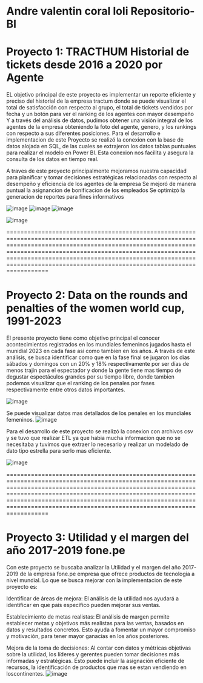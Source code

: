 # Andre valentin coral loli Repositorio-BI
# Proyecto 1: TRACTHUM Historial de tickets desde 2016 a 2020 por Agente

EL objetivo principal de este proyecto es implementar un reporte eficiente y preciso  del historial de la empresa tractum donde se puede visualizar el total de satisfacción con respecto al grupo, el total de tickets vendidos por fecha y un botón para ver el ranking de los agentes con mayor desempeño Y a través del análisis de datos, pudimos obtener una visión integral de los agentes de la empresa obteniendo la foto del agente, genero, y los rankings con respecto a sus diferentes posiciones. Para el desarrollo e implementacion de este Proyecto se realizó la conexion con la base de datos alojada en SQL, de las cuales se extrajeron los datos tablas puntuales para realizar el modelo en Power BI. Esta conexion nos facilita y asegura la consulta de los datos en tiempo real.

A traves de este proyecto principalmente mejoramos nuestra capacidad para planificar y tomar decisiones estratégicas relacionadas con respecto al desempeño y eficiencia de los agentes de la empresa
Se mejoró de manera puntual la asignancion de bonificacion de los empleados
Se optimizó la generacion de reportes para fines informativos

![image](https://github.com/Andrecl7/Repositorio-BI/assets/89672617/aa91acbe-1420-453c-9d7e-f964fcbf862a)
![image](https://github.com/Andrecl7/Repositorio-BI/assets/89672617/186f199f-8e58-49c8-a5c4-2ac852003415)
![image](https://github.com/Andrecl7/Repositorio-BI/assets/89672617/478c5115-fcf2-435c-be07-7ad46e960d46)


![image](https://github.com/Andrecl7/Repositorio-BI/assets/89672617/4322d392-cac6-49d8-9f5a-11c24bf38550)

================================================================================================================================================================================================================================================================================================================================================

# Proyecto 2: Data on the rounds and penalties of the women world cup, 1991-2023
El presente proyecto tiene como objetivo principal el conocer acontecimientos registrados en los mundiales femeninos jugados hasta el munidial 2023 en cada fase asi como tambien en los años.
A través de este análisis, se busca identificar como que en la fase final se jugaron los dias sábados y domingos con un 20% y 18% respectivamente por ser días de menos trajin para el espectador y donde la gente tiene mas tiempo de degustar espectáculos grandes por su tiempo libre, donde tambien podemos visualizar que el ranking de los penales por fases respectivamente entre otros datos importantes.



![image](https://github.com/Andrecl7/Repositorio-BI/assets/89672617/3547501d-0835-4067-a4a2-2d8a9700fc54)

Se puede visualizar datos mas detallados de los penales en los mundiales femeninos.
![image](https://github.com/Andrecl7/Repositorio-BI/assets/89672617/b8a02e90-4b15-406f-9b00-204f10e8e963)

Para el desarrollo de este proyecto se realizó la conexion con archivos csv y se tuvo que realizar ETL ya que habia mucha informacion que no se necesitaba y tuvimos que extraer lo necesario y realizar un modelado de dato tipo estrella para serlo mas eficiente.

![image](https://github.com/Andrecl7/Repositorio-BI/assets/89672617/f1e695c4-1466-494e-99b2-70d0da0d4f54)


================================================================================================================================================================================================================================================================================================================================================


# Proyecto 3: Utilidad y el margen del año 2017-2019 fone.pe

Con este proyecto se buscaba analizar la Utilidad y el margen del año 2017-2019 de la empresa fone.pe empresa que ofrece productos de tecnologia a nivel mundial.
Lo que se busca mejorar con la implementacion de este proyecto es:

Identificar de áreas de mejora: El análisis de la utilidad nos ayudará a identificar en que pais específico pueden mejorar sus ventas.

Establecimiento de metas realistas: El análisis de margen permite establecer metas y objetivos más realistas para las ventas, basados en datos y resultados concretos. Esto ayuda a fomentar un mayor compromiso y motivación, para tener mayor ganacias en los años posteriores.

Mejora de la toma de decisiones: Al contar con datos y métricas objetivas sobre la utilidad, los líderes y gerentes pueden tomar decisiones más informadas y estratégicas. Esto puede incluir la asignación eficiente de recursos, la identificación de productos que mas se estan vendiendo en loscontinentes.
![image](https://github.com/Andrecl7/Repositorio-BI/assets/89672617/47c1e285-6da0-4967-b0c1-6d23ffb5fd78)
